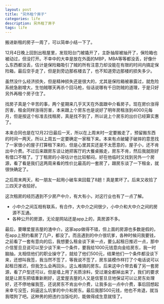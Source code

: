 ```yaml
---
layout: post
title: "另外租个房子"
categories: life
description: 另外租了房子
tags: life
---
```

搬进新租的房子一周了，可以简单小结一下了。

12月4日晚上回到出租屋里，发现阳台门被撬开了，主卧抽屉被抽开了，保险箱也被动过，但没打开。不幸中的大幸是放在外面的MBP，MBA等等都没丢，好像什么东西都没丢，估计是保险箱吸引了贼的所有注意力却没能在有限的时间内搞定保险箱，最后空手走了，但是到旁边那栋楼去了，也不知道旁边那楼的损失多少。

虽然没什么经济损失，但是精神损失还是很大的，尤其是保险箱被暴露过，就危险系统急剧增大，生怕贼哪天再杀个回马枪，俗话说哪有千日防贼的道理，于是只好另外再租个房子住了。

找房子真是个辛苦的事，两个星期来几乎天天在外面跟中介看房子。现在房价涨得厉害，租金同样涨得厉害，本来跟上个房东也是说好了明年房租涨到4000元每月，但是按这个标准去找租房，真是找不到了，所以说上个房东的出价已经算实惠了。

本来合同也是在12月22日最后一天，所以在上周末时一定要搬走了，预留搬东西的时间一两天，所以上周五一定要确定一家租下来。本来有点破罐子破摔的意思找了一家很小的屋子打算租下来的，但是心里其实还是不太愿意的，屋子小，还不肯出中介费。不过后来跟房东谈让她把客厅的大餐桌搬走，房东不肯，然后我就刚好有借口不租了。丁丁租房的小哥估计也比较郁闷，好在他临时又找到另外一个房源，看了看是我们这两周来看的性价比最高的一套房了，跟房东谈了一下租金，就很快确定了。

之后周末两天，和一朋友一起用小破车来回载了8趟！真是累坏了。后来又收拾了三四天才收拾好。

这次租房的经历遇到不少房产中介，有大有小，对这行业也有了一点了解。

- 小中介之间互相有联系，有合作，大中介之间很少，小中介和大中介之间的房源不互通。
- 各种公开的房源，无论是网站还是app上的，真房源不多。

最后，要曝爱屋吉屋的渣中介。这家app做得不错，但上面的房源也多数是假的，在app上预约看房了几户，都没了。而且遇到的中介很坑爹，各种时候问我要钱，之前看了一套有意向的后，我想要么租金谈下来一点，要么起租日推迟一点，那中介信誓旦旦说可以至少谈下来一个条件，要我给1000元钱意向金给房东，我一时脑抽，太相信他们的职业操守了，就给了他们500元，结果他们一个条件都没谈下来，还想叫我签，我当然不签了，等我说不签了，房东装模作样打了个电话说可以起租日推迟，但我怎么会再回头，这么难搞的房东。后来这中介带去看了另一套房源，看了户型还可以，但是墙上用了劣质涂料，受过潮全都掉出来了，我们的要求就是让房东把墙重新刷好，这爱屋吉屋的人又是信誓旦旦地保证可以让房东处理好，还不停地催我签，还说房东不肯出中介费，让我多出一点中介费，事后回想起来幸亏没签，妈逼这么坑爹的中介和房东。最后我那500元钱，他也不肯退，就当我喂狗了吧。这种男的把违约当饭吃的，能做得成生意就怪了。


